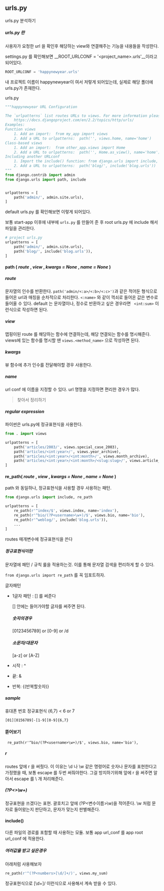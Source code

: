 ## urls.py

urls.py 분석하기

##### urls.py 란

사용자가 요청한 url 을 확인후 해당하는 view와 연결해주는 기능을 내용들을 작성한다.

settings.py 를 확인해보면 __ROOT_URLCONF = '<project_name>.urls'__이라고 되어있다.

```python
ROOT_URLCONF = 'happynewyear.urls'
```

내 프로젝트 이름이 happynewyear이 여서 저렇게 되어있는데, 실제로 해당 폴더에 urls.py가 존재한다.

urls.py

```python
"""happynewyear URL Configuration

The `urlpatterns` list routes URLs to views. For more information please see:
    https://docs.djangoproject.com/en/2.2/topics/http/urls/
Examples:
Function views
    1. Add an import:  from my_app import views
    2. Add a URL to urlpatterns:  path('', views.home, name='home')
Class-based views
    1. Add an import:  from other_app.views import Home
    2. Add a URL to urlpatterns:  path('', Home.as_view(), name='home')
Including another URLconf
    1. Import the include() function: from django.urls import include, path
    2. Add a URL to urlpatterns:  path('blog/', include('blog.urls'))
"""
from django.contrib import admin
from django.urls import path, include


urlpatterns = [
    path('admin/', admin.site.urls),
]

```

default urls.py 를 확인해보면 이렇게 되어있다. 

보통 start-app 이후에 내부에 `urls.py` 를 만들어 준 후 root urls.py 에 include 해서 파일을 관리한다.

```python
# project urls.py
urlpatterns = [
    path('admin/', admin.site.urls),
    path('blog/', include('blog.urls')),
]
```

#### path ( *route* , *view* , *kwargs = None* , *name = None* )

##### route 

문자열의 인수를 반환한다. `path('admin/<:a>/<:b>/<:c>')`과 같은 적어둔 형식으로 들어온 url과 매칭을 순차적으로 처리한다. `<:name>` 와 같이 꺽쇠로 들어온 값은 변수로 들어올 수 있다. default 는 문자열이나, 정수로 반환하고 싶은 경우라면 ` <int:sum>` 이런식으로 작성하면 된다. 

##### view

맵핑이된 route 를 해당하는 함수에 연결하는데, 해당 연결되는 함수를 명시해준다. views에 있는 함수를 명시할 땐 `views.<method_name>`  으로 작성하면 된다. 

##### kwargs

뷰 함수에 추가 인수를 전달해야할 경우 사용한다. 

##### name

url conf 에 이름을 지정할 수 있다. url 명명을 지정하면 편리한 경우가 많다.

> 찾아서 정리하기

##### regular expression

파이썬은 urls.py에 정규표현식을 사용한다.

```python
from . import views

urlpatterns = [
    path('articles/2003/', views.special_case_2003),
    path('articles/<int:year>/', views.year_archive),
    path('articles/<int:year>/<int:month>/', views.month_archive),
    path('articles/<int:year>/<int:month>/<slug:slug>/', views.article_detail),
]
```



#### re_path( *route* , *view* , *kwargs = None* , *name = None* )

path 와 동일하나, 정규표현식을 사용할 경우 사용하는 패턴. 

```python
from django.urls import include, re_path

urlpatterns = [
    re_path(r'^index/$', views.index, name='index'),
    re_path(r'^bio/(?P<username>\w+)/$', views.bio, name='bio'),
    re_path(r'^weblog/', include('blog.urls')),
    ...
]
```

routes 매개변수에 정규표현식을 쓴다

##### 정규표현식이란

문자열에 패턴 / 규칙 룰을 적용하는것. 이를 통해 문자열 검색을 편리하게 할 수 있다.

`from django.urls import re_path` 를 꼭 임포트하자.

글자패턴

- 1글자 패턴 : [] 를 써준다

  [] 안에는 들어가야할 글자를 써주면 된다. 

  ##### 숫자의경우

  [0123456789] or [0-9] or /d

  ##### 소문자/대문자

  [a-z] or [A-Z]

- 시작 : ^
- 끝: &
- 반복: {(반복할숫자)}

##### sample

휴대폰 번호 정규표현식 {6,7}  < 6 or 7

`[01][0156789]-[1-9][0-9]{6,7}`

#### 뜯어보기

` re_path(r'^bio/(?P<username>\w+)/$', views.bio, name='bio'),`

##### r

routes 앞에 r 을 써줬다. 이 이유는 \d 나 \w 같은 명령어로 숫자나 문자를 표현한다고 가정했을 때, 보통 escape 를 두번 써줘야한다. 그걸 방지하기위해 앞에 r 을 써주면 알아서 escape 를 \\ 개 처리해준다. 

##### (?P<>\w+)

정규표현을 쓰겠다는 표현. 괄호치고 앞에 (?P<변수이름>\w)을 적어준다. \w 처럼 문자로 들어왔는지 판단하고, 문자가 맞는지 판별해준다.

#### include()

다른 파일의 경로를 포함할 때 사용하는 모듈. 보통 app url_conf 를 app root url_conf 에 적용한다. 



##### 여러값을 받고 싶은경우

아래처럼 사용해보자

```python
re_path(r'^(?P<numbers>[\d/]+/)', views.my_sum)
```

정규표현식으로 [\d+]/ 이런식으로 사용해서 계속 받을 수 있다.